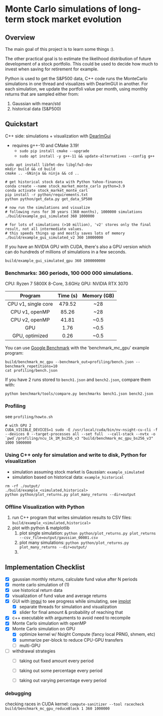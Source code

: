 # Monte Carlo simulations of long-term stock market evolution

## Overview

The main goal of this project is to learn some things :).

The other practical goal is to estimate the likelihood distribution of future development of a stock portfolio. This
could be used to decide how much to invest when saving for retirement for example.

Python is used to get the S&P500 data, C++ code runs the MonteCarlo simulations in one thread and visualizes with
DearImGUI in another. For each simulation, we update the portfoli value per month, using monthly returns that are
sampled either from:

1. Gaussian with mean/std
2. historical data (S&P500)

## Quickstart

C++ side: simulations + visualization with [DearImGui](https://github.com/ocornut/imgui)

- requires g++-10 and CMake 3.19!
    - `sudo pip install cmake --upgrade`
    - `sudo apt install -y g++-11 && update-alternatives --config g++`

```
sudo apt install libfmt-dev libglfw3-dev
mkdir build && cd build
cmake .. -GNinja && ninja && cd ..

# get historical stock data with Python Yahoo-finances
conda create --name stock_market_monte_carlo python=3.9
conda activate stock_market_monte_carl
pip install -r python/requirements.txt
python python/get_data.py get_data_SP500

# now run the simulations and visualize
# following runs for 30 years (360 months), 1000000 simulations
./build/example_gui_simulated 360 1000000

# for lots of simulations (>10 million), 'v2' stores only the final result, not all intermediate values.
# this speeds things up and mostly saves lots of memory
./build/example_gui_simulated_v2 360 10000000
```

If you have an NVIDIA GPU with CUDA, there's also a GPU version which can do hundreds of millions of simulations in a few seconds. 

```
build/example_gui_simulated_gpu 360 1000000000
```

### Benchmarks: 360 periods, 100 000 000 simulations.

CPU: Ryzen 7 5800X 8-Core, 3.6GHz
GPU: NVIDIA RTX 3070

|       Program       | Time (s) | Memory (GB) |
|:-------------------:|:--------:|:-----------:|
| CPU v1, single core |  479.52  |     ~28     |
|   CPU v1, openMP    |  85.26   |     ~28     |
|   CPU v2, openMP    |  41.81   |    ~0.5     |
|         GPU         |   1.76   |    ~0.5     |
|   GPU, optimized    |   0.26   |    ~0.5     |

You can use [Google Benchmark](https://github.com/google/benchmark) with the 'benchmark_mc_gpu' example program:
```
build/benchmark_mc_gpu --benchmark_out=profiling/bench.json --benchmark_repetitions=10
cat profiling/bench.json
```
If you have 2 runs stored to `bench1.json` and `bench2.json`, compare them with:
```
python benchmark/tools/compare.py benchmarks bench1.json bench2.json
```

### Profiling
see `profiling/howto.sh`
```
# with GPU 2
CUDA_VISIBLE_DEVICES=1 sudo -E /usr/local/cuda/bin/nv-nsight-cu-cli -f --devices 0 --target-processes all --set full  --call-stack --nvtx -o `pwd`/profiling/ncu_1k_1M_bs256_v3 "build/benchmark_mc_gpu_bs256_v3" 1000 5000000
```

### Using C++ only for simulation and write to disk, Python for visualization

- simulation assuming stock market is Gaussian: `example_simulated`
- simulation based on historical data: `example_historical`

```
rm -rf ./output/
./build/example_<simulated,historical>
python python/plot_returns.py plot_many_returns --dir=output
```

### Offline Visualization with Python

1. run C++ program that writes simulation results to CSV files: `build/example_<simulated,historical>`
2. plot with python & matplotlib
    1. plot single simulation: `python python/plot_returns.py plot_returns --csv_file=output/gaussian_00001.csv`
    2. plot many simulations: `python python/plot_returns.py plot_many_returns --dir=output/`
    3.

## Implementation Checklist

- [x] gaussian monthly returns, calculate fund value after N periods
- [x] monte carlo simulation of (1)
- [x] use historical return data
- [x] visualization of fund value and average returns
- [x] GUI with [imgui](https://github.com/ocornut/imgui) to see progress while simulating,
  see [implot](https://github.com/epezent/implot)
    - [x] separate threads for simulation and visualization
    - [x] slider for final amount & probability of reaching that
- [x] c++ executable with arguments to avoid need to recompile
- [x] Monte Carlo simulation with openMP
- [x] Monte Carlo simulation on GPU
  - [x] optimize kernel w/ Nsight Compute (fancy local PRNG, shmem, etc)
  - [x] summarize per-block to reduce CPU-GPU transfers
  - [ ] multi-GPU
- [ ] withdrawal strategies
    - [ ] taking out fixed amount every period
    - [ ] taking out some percentage every period
    - [ ] taking out varying percentage every period


### debugging
checking races in CUDA kernel:
`compute-sanitizer --tool racecheck build/benchmark_mc_gpu_reduceBlock 1 360 1000000`


